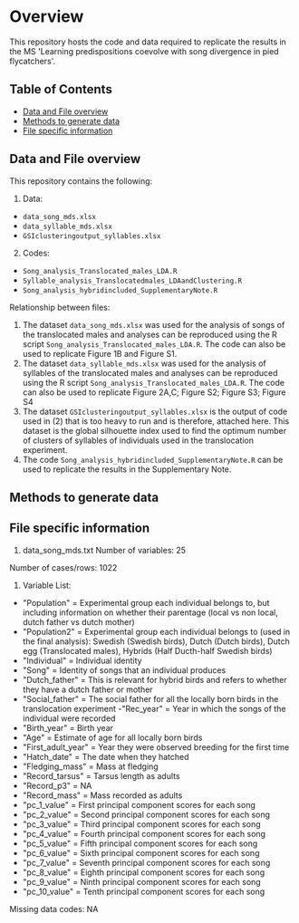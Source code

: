 # Overview
This repository hosts the code and data required to replicate the results in the MS 'Learning predispositions coevolve with song divergence in pied flycatchers'.

## Table of Contents
- [Data and File overview](#data-and-file-overview)
- [Methods to generate data](#methods-to-generate-data)
- [File specific information](#file-specific-information)

## Data and File overview

This repository contains the following:
1. Data: 
- `data_song_mds.xlsx`
- `data_syllable_mds.xlsx`
- `GSIclusteringoutput_syllables.xlsx`
2. Codes:
- `Song_analysis_Translocated_males_LDA.R`
- `Syllable_analysis_Translocatedmales_LDAandClustering.R`
- `Song_analysis_hybridincluded_SupplementaryNote.R`

Relationship between files:
1. The dataset `data_song_mds.xlsx` was used for the analysis of songs of the translocated males and analyses can be reproduced using the R script `Song_analysis_Translocated_males_LDA.R`. The code can also be used to replicate Figure 1B and Figure S1.
2. The dataset `data_syllable_mds.xlsx` was used for the analysis of syllables of the translocated males and analyses can be reproduced using the R script `Song_analysis_Translocated_males_LDA.R`. The code can also be used to replicate Figure 2A,C; Figure S2; Figure S3; Figure S4
3. The dataset `GSIclusteringoutput_syllables.xlsx` is the output of code used in (2) that is too heavy to run and is therefore, attached here. This dataset is the global silhouette index used to find the optimum number of clusters of syllables of individuals used in the translocation experiment. 
4. The code `Song_analysis_hybridincluded_SupplementaryNote.R` can be used to replicate the results in the Supplementary Note. 

## Methods to generate data

## File specific information
1) data_song_mds.txt
Number of variables: 25

Number of cases/rows: 1022

1. Variable List:

- "Population" = Experimental group each individual belongs to, but including information on whether their parentage (local vs non local, dutch father vs dutch mother)
- "Population2" = Experimental group each individual belongs to (used in the final analysis): Swedish (Swedish birds), Dutch (Dutch birds), Dutch egg (Translocated males), Hybrids (Half Ducth-half Swedish birds)
- "Individual" = Individual identity
- "Song" = Identity of songs that an individual produces
- "Dutch_father" = This is relevant for hybrid birds and refers to whether they have a dutch father or mother
- "Social_father" = The social father for all the locally born birds in the translocation experiment
-"Rec_year" = Year in which the songs of the individual were recorded
- "Birth_year" = Birth year
- "Age" = Estimate of age for all locally born birds
- "First_adult_year" = Year they were observed breeding for the first time
- "Hatch_date" = The date when they hatched
- "Fledging_mass" = Mass at fledging
- "Record_tarsus" = Tarsus length as adults
- "Record_p3" = NA
- "Record_mass" = Mass recorded as adults
- "pc_1_value" = First principal component scores for each song
- "pc_2_value" = Second principal component scores for each song
- "pc_3_value" = Third principal component scores for each song
- "pc_4_value" = Fourth principal component scores for each song
- "pc_5_value" = Fifth principal component scores for each song
- "pc_6_value" = Sixth principal component scores for each song
- "pc_7_value" = Seventh principal component scores for each song
- "pc_8_value" = Eighth principal component scores for each song
- "pc_9_value" = Ninth principal component scores for each song
- "pc_10_value" = Tenth principal component scores for each song

Missing data codes: NA
